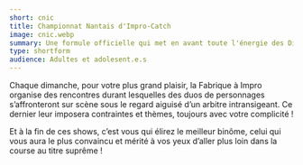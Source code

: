```yaml
---
short: cnic
title: Championnat Nantais d'Impro-Catch
image: cnic.webp
summary: Une formule officielle qui met en avant toute l'énergie des Diabolos Nantes.
type: shortform
audience: Adultes et adolesent.e.s
---
```


Chaque dimanche, pour votre plus grand plaisir, la Fabrique à Impro organise des rencontres durant lesquelles des duos de personnages s’affronteront sur scène sous le regard aiguisé d’un arbitre intransigeant. Ce dernier leur imposera contraintes et thèmes, toujours avec votre complicité !

Et à la fin de ces shows, c’est vous qui élirez le meilleur binôme, celui qui vous aura le plus convaincu et mérité à vos yeux d’aller plus loin dans la course au titre suprême !